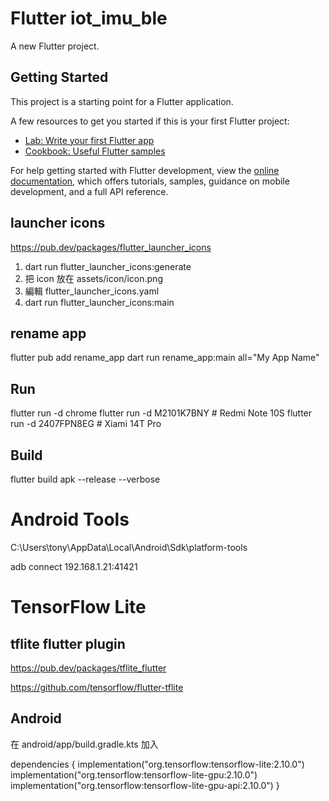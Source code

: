 # Flutter iot_imu_ble

A new Flutter project.

## Getting Started

This project is a starting point for a Flutter application.

A few resources to get you started if this is your first Flutter project:

- [Lab: Write your first Flutter app](https://docs.flutter.dev/get-started/codelab)
- [Cookbook: Useful Flutter samples](https://docs.flutter.dev/cookbook)

For help getting started with Flutter development, view the
[online documentation](https://docs.flutter.dev/), which offers tutorials,
samples, guidance on mobile development, and a full API reference.

## launcher icons

https://pub.dev/packages/flutter_launcher_icons

1. dart run flutter_launcher_icons:generate
2. 把 icon 放在 assets/icon/icon.png
3. 編輯 flutter_launcher_icons.yaml 
4. dart run flutter_launcher_icons:main

## rename app

flutter pub add rename_app
dart run rename_app:main all="My App Name"

## Run
flutter run -d chrome
flutter run -d M2101K7BNY # Redmi Note 10S
flutter run -d 2407FPN8EG # Xiami 14T Pro

## Build
flutter build apk --release --verbose

# Android Tools

C:\Users\tony\AppData\Local\Android\Sdk\platform-tools

adb connect 192.168.1.21:41421

# TensorFlow Lite

## tflite flutter plugin

https://pub.dev/packages/tflite_flutter

https://github.com/tensorflow/flutter-tflite

## 

## Android
在 android/app/build.gradle.kts 加入

dependencies {
    implementation("org.tensorflow:tensorflow-lite:2.10.0")
    implementation("org.tensorflow:tensorflow-lite-gpu:2.10.0")
    implementation("org.tensorflow:tensorflow-lite-gpu-api:2.10.0")
}
